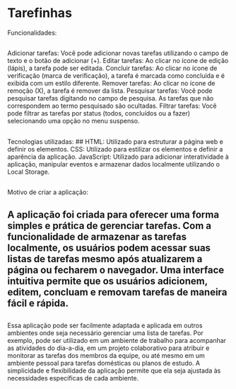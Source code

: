 # Tarefinhas
 
 Funcionalidades:
##
Adicionar tarefas: Você pode adicionar novas tarefas utilizando o campo de texto e o botão de adicionar (+).
Editar tarefas: Ao clicar no ícone de edição (lápis), a tarefa pode ser editada.
Concluir tarefas: Ao clicar no ícone de verificação (marca de verificação), a tarefa é marcada como concluída e é exibida com um estilo diferente.
Remover tarefas: Ao clicar no ícone de remoção (X), a tarefa é remover da lista.
Pesquisar tarefas: Você pode pesquisar tarefas digitando no campo de pesquisa. As tarefas que não correspondem ao termo pesquisado são ocultadas.
Filtrar tarefas: Você pode filtrar as tarefas por status (todos, concluídos ou a fazer) selecionando uma opção no menu suspenso.
##
Tecnologias utilizadas: ##
HTML: Utilizado para estruturar a página web e definir os elementos.
CSS: Utilizado para estilizar os elementos e definir a aparência da aplicação.
JavaScript: Utilizado para adicionar interatividade à aplicação, manipular eventos e armazenar dados localmente utilizando o Local Storage.
##
Motivo de criar a aplicação:
## A aplicação foi criada para oferecer uma forma simples e prática de gerenciar tarefas. Com a funcionalidade de armazenar as tarefas localmente, os usuários podem acessar suas listas de tarefas mesmo após atualizarem a página ou fecharem o navegador. Uma interface intuitiva permite que os usuários adicionem, editem, concluam e removam tarefas de maneira fácil e rápida.
##
Essa aplicação pode ser facilmente adaptada e aplicada em outros ambientes onde seja necessário gerenciar uma lista de tarefas. Por exemplo, pode ser utilizado em um ambiente de trabalho para acompanhar as atividades do dia-a-dia, em um projeto colaborativo para atribuir e monitorar as tarefas dos membros da equipe, ou até mesmo em um ambiente pessoal para tarefas domésticas ou planos de estudo. A simplicidade e flexibilidade da aplicação permite que ela seja ajustada às necessidades específicas de cada ambiente.

